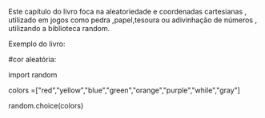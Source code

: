 Este capítulo do livro foca na aleatoriedade e coordenadas cartesianas , utilizado em jogos como pedra ,papel,tesoura ou adivinhação de números , utilizando a biblioteca random.

Exemplo do livro:

#cor aleatória:

import random

colors =["red","yellow","blue","green","orange","purple","while","gray"]

random.choice(colors)
